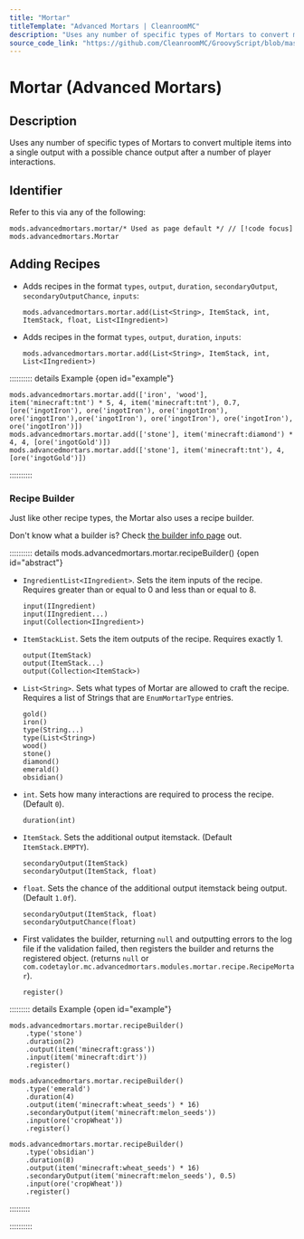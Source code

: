 ```yaml
---
title: "Mortar"
titleTemplate: "Advanced Mortars | CleanroomMC"
description: "Uses any number of specific types of Mortars to convert multiple items into a single output with a possible chance output after a number of player interactions."
source_code_link: "https://github.com/CleanroomMC/GroovyScript/blob/master/src/main/java/com/cleanroommc/groovyscript/compat/mods/advancedmortars/Mortar.java"
---
```


# Mortar (Advanced Mortars)

## Description

Uses any number of specific types of Mortars to convert multiple items into a single output with a possible chance output after a number of player interactions.

## Identifier

Refer to this via any of the following:

```groovy:no-line-numbers {1}
mods.advancedmortars.mortar/* Used as page default */ // [!code focus]
mods.advancedmortars.Mortar
```


## Adding Recipes

- Adds recipes in the format `types`, `output`, `duration`, `secondaryOutput`, `secondaryOutputChance`, `inputs`:

    ```groovy:no-line-numbers
    mods.advancedmortars.mortar.add(List<String>, ItemStack, int, ItemStack, float, List<IIngredient>)
    ```

- Adds recipes in the format `types`, `output`, `duration`, `inputs`:

    ```groovy:no-line-numbers
    mods.advancedmortars.mortar.add(List<String>, ItemStack, int, List<IIngredient>)
    ```

:::::::::: details Example {open id="example"}
```groovy:no-line-numbers
mods.advancedmortars.mortar.add(['iron', 'wood'], item('minecraft:tnt') * 5, 4, item('minecraft:tnt'), 0.7, [ore('ingotIron'), ore('ingotIron'), ore('ingotIron'), ore('ingotIron'),ore('ingotIron'), ore('ingotIron'), ore('ingotIron'), ore('ingotIron')])
mods.advancedmortars.mortar.add(['stone'], item('minecraft:diamond') * 4, 4, [ore('ingotGold')])
mods.advancedmortars.mortar.add(['stone'], item('minecraft:tnt'), 4, [ore('ingotGold')])
```

::::::::::

### Recipe Builder

Just like other recipe types, the Mortar also uses a recipe builder.

Don't know what a builder is? Check [the builder info page](../../getting_started/builder.md) out.

:::::::::: details mods.advancedmortars.mortar.recipeBuilder() {open id="abstract"}
- `IngredientList<IIngredient>`. Sets the item inputs of the recipe. Requires greater than or equal to 0 and less than or equal to 8.

    ```groovy:no-line-numbers
    input(IIngredient)
    input(IIngredient...)
    input(Collection<IIngredient>)
    ```

- `ItemStackList`. Sets the item outputs of the recipe. Requires exactly 1.

    ```groovy:no-line-numbers
    output(ItemStack)
    output(ItemStack...)
    output(Collection<ItemStack>)
    ```

- `List<String>`. Sets what types of Mortar are allowed to craft the recipe. Requires a list of Strings that are `EnumMortarType` entries.

    ```groovy:no-line-numbers
    gold()
    iron()
    type(String...)
    type(List<String>)
    wood()
    stone()
    diamond()
    emerald()
    obsidian()
    ```

- `int`. Sets how many interactions are required to process the recipe. (Default `0`).

    ```groovy:no-line-numbers
    duration(int)
    ```

- `ItemStack`. Sets the additional output itemstack. (Default `ItemStack.EMPTY`).

    ```groovy:no-line-numbers
    secondaryOutput(ItemStack)
    secondaryOutput(ItemStack, float)
    ```

- `float`. Sets the chance of the additional output itemstack being output. (Default `1.0f`).

    ```groovy:no-line-numbers
    secondaryOutput(ItemStack, float)
    secondaryOutputChance(float)
    ```

- First validates the builder, returning `null` and outputting errors to the log file if the validation failed, then registers the builder and returns the registered object. (returns `null` or `com.codetaylor.mc.advancedmortars.modules.mortar.recipe.RecipeMortar`).

    ```groovy:no-line-numbers
    register()
    ```

::::::::: details Example {open id="example"}
```groovy:no-line-numbers
mods.advancedmortars.mortar.recipeBuilder()
    .type('stone')
    .duration(2)
    .output(item('minecraft:grass'))
    .input(item('minecraft:dirt'))
    .register()

mods.advancedmortars.mortar.recipeBuilder()
    .type('emerald')
    .duration(4)
    .output(item('minecraft:wheat_seeds') * 16)
    .secondaryOutput(item('minecraft:melon_seeds'))
    .input(ore('cropWheat'))
    .register()

mods.advancedmortars.mortar.recipeBuilder()
    .type('obsidian')
    .duration(8)
    .output(item('minecraft:wheat_seeds') * 16)
    .secondaryOutput(item('minecraft:melon_seeds'), 0.5)
    .input(ore('cropWheat'))
    .register()
```

:::::::::

::::::::::
